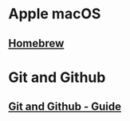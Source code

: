 # Apple macOS

## [Homebrew](./macOS/brew-uage.md)

# Git and Github

## [Git and Github - Guide](./GitandGithub/git-guide.md)
